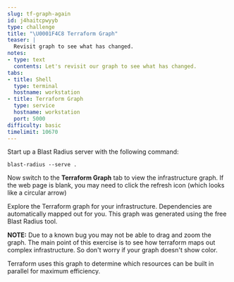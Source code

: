 ```yaml
---
slug: tf-graph-again
id: j4haitcpwyyb
type: challenge
title: "\U0001F4C8 Terraform Graph"
teaser: |
  Revisit graph to see what has changed.
notes:
- type: text
  contents: Let's revisit our graph to see what has changed.
tabs:
- title: Shell
  type: terminal
  hostname: workstation
- title: Terraform Graph
  type: service
  hostname: workstation
  port: 5000
difficulty: basic
timelimit: 10670
---
```

Start up a Blast Radius server with the following command:

```
blast-radius --serve .
```

Now switch to the **Terraform Graph** tab to view the infrastructure graph. If the web page is blank, you may need to click the refresh icon (which looks like a circular arrow)

Explore the Terraform graph for your infrastructure. Dependencies are automatically mapped out for you. This graph was generated using the free Blast Radius tool.

**NOTE:** Due to a known bug you may not be able to drag and zoom the graph. The main point of this exercise is to see how terraform maps out complex infrastructure. So don't worry if your graph doesn't show color.

Terraform uses this graph to determine which resources can be built in parallel for maximum efficiency.